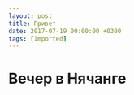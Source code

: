 ```yaml
---
layout: post
title: Привет
date: 2017-07-19 00:00:00 +0300
tags: [Imported]
---
```

# Вечер в Нячанге

